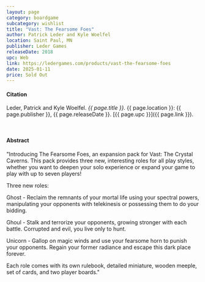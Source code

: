 ```yaml
---
layout: page
category: boardgame
subcategory: wishlist
title: "Vast: The Fearsome Foes"
author: Patrick Leder and Kyle Woelfel
location: Saint Paul, MN
publisher: Leder Games
releaseDate: 2018
upc: Web
link: https://ledergames.com/products/vast-the-fearsome-foes
date: 2025-01-11
price: Sold Out
---
```


#### Citation

Leder, Patrick and Kyle Woelfel. *{{ page.title }}.* {{ page.location }}: {{ page.publisher }}, {{ page.releaseDate }}. [{{ page.upc }}]({{ page.link }}).

<br>


#### Abstract

"Introducing The Fearsome Foes, an expansion pack for Vast: The Crystal Caverns. This pack provides three new, interesting roles for all play styles, whether you want to deepen your solo experience or expand your game to play with up to seven players!

Three new roles:

Ghost -  Reclaim the remnants of your mortal life using your spectral powers, manipulating your opponents with telekinesis or possessing them to do your bidding.

Ghoul - Stalk and terrorize your opponents, growing stronger with each battle. Corrupted and evil, you live only to hunt.

Unicorn - Gallop on magic winds and use your fearsome horn to punish your opponents. Regain your former radiance and escape this dark place forever.

Each role comes with its own rulebook, detailed miniature, wooden meeple, set of cards, and two player boards."
